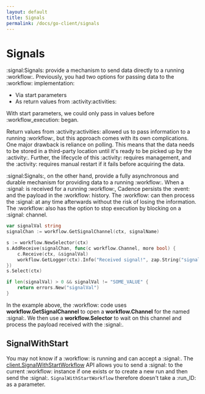 ```yaml
---
layout: default
title: Signals
permalink: /docs/go-client/signals
---
```


# Signals

:signal:Signals: provide a mechanism to send data directly to a running :workflow:. Previously, you had
two options for passing data to the :workflow: implementation:

* Via start parameters
* As return values from :activity:activities:

With start parameters, we could only pass in values before :workflow_execution: began.

Return values from :activity:activities: allowed us to pass information to a running :workflow:, but this
approach comes with its own complications. One major drawback is reliance on polling. This means
that the data needs to be stored in a third-party location until it's ready to be picked up by
the :activity:. Further, the lifecycle of this :activity: requires management, and the :activity:
requires manual restart if it fails before acquiring the data.

:signal:Signals:, on the other hand, provide a fully asynchronous and durable mechanism for providing data to
a running :workflow:. When a :signal: is received for a running :workflow:, Cadence persists the :event:
and the payload in the :workflow: history. The :workflow: can then process the :signal: at any time
afterwards without the risk of losing the information. The :workflow: also has the option to stop
execution by blocking on a :signal: channel.

```go
var signalVal string
signalChan := workflow.GetSignalChannel(ctx, signalName)

s := workflow.NewSelector(ctx)
s.AddReceive(signalChan, func(c workflow.Channel, more bool) {
    c.Receive(ctx, &signalVal)
    workflow.GetLogger(ctx).Info("Received signal!", zap.String("signal", signalName), zap.String("value", signalVal))
})
s.Select(ctx)

if len(signalVal) > 0 && signalVal != "SOME_VALUE" {
    return errors.New("signalVal")
}
```

In the example above, the :workflow: code uses **workflow.GetSignalChannel** to open a
**workflow.Channel** for the named :signal:. We then use a **workflow.Selector** to wait on this
channel and process the payload received with the :signal:.

## SignalWithStart

You may not know if a :workflow: is running and can accept a :signal:. The
[client.SignalWithStartWorkflow](https://godoc.org/go.uber.org/cadence/client#Client) API
allows you to send a :signal: to the current :workflow: instance if one exists or to create a new
run and then send the :signal:. `SignalWithStartWorkflow` therefore doesn't take a :run_ID: as a
parameter.
